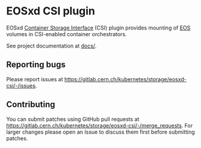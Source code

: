 # EOSxd CSI plugin

EOSxd [Container Storage Interface](https://github.com/container-storage-interface/spec) (CSI) plugin provides mounting of [EOS](https://eos-web.web.cern.ch/eos-web/) volumes in CSI-enabled container orchestrators.

See project documentation at [docs/](./docs).

## Reporting bugs

Please report issues at <https://gitlab.cern.ch/kubernetes/storage/eosxd-csi/-/issues>.

## Contributing

You can submit patches using GitHub pull requests at <https://gitlab.cern.ch/kubernetes/storage/eosxd-csi/-/merge_requests>. For larger changes please open an Issue to discuss them first before submitting patches.

